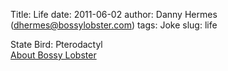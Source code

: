 Title: Life
date: 2011-06-02
author: Danny Hermes (dhermes@bossylobster.com)
tags: Joke
slug: life

State Bird: Pterodactyl  
[About Bossy Lobster](https://profiles.google.com/114760865724135687241)
